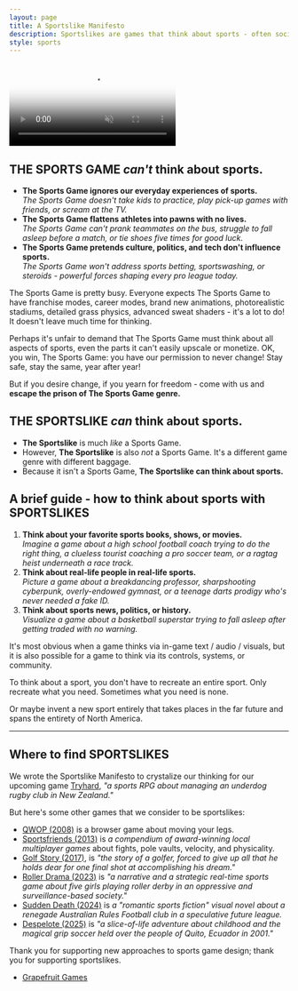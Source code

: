 ```yaml
---
layout: page
title: A Sportslike Manifesto
description: Sportslikes are games that think about sports - often socially, culturally, psychologically. They're LIKE Sports Games, but they're NOT.
style: sports
---
```


<video id="background-video" autoplay loop muted playsinline disablepictureinpicture poster="sports_bg.jpg">
  <source src="sports_bg.mp4" type="video/mp4">
</video>

## THE SPORTS GAME *can't* think about sports.

- **The Sports Game ignores our everyday experiences of sports.** <br /> *The Sports Game doesn't take kids to practice, play pick-up games with friends, or scream at the TV.*
- **The Sports Game flattens athletes into pawns with no lives.** <br /> *The Sports Game can't prank teammates on the bus, struggle to fall asleep before a match, or tie shoes five times for good luck.*
- **The Sports Game pretends culture, politics, and tech don't influence sports.** <br /> *The Sports Game won't address sports betting, sportswashing, or steroids - powerful forces shaping every pro league today.*

The Sports Game is pretty busy. Everyone expects The Sports Game to have franchise modes, career modes, brand new animations, photorealistic stadiums, detailed grass physics, advanced sweat shaders - it's a lot to do! It doesn't leave much time for thinking.

Perhaps it's unfair to demand that The Sports Game must think about all aspects of sports, even the parts it can't easily upscale or monetize. OK, you win, The Sports Game: you have our permission to never change! Stay safe, stay the same, year after year!

But if you desire change, if you yearn for freedom - come with us and **escape the prison of The Sports Game genre.**

## THE SPORTSLIKE *can* think about sports.

- **The Sportslike** is much *like* a Sports Game.
- However, **The Sportslike** is also *not* a Sports Game. It's a different game genre with different baggage.
- Because it isn't a Sports Game, **The Sportslike can think about sports.**

## A brief guide - how to think about sports with SPORTSLIKES

1. **Think about your favorite sports books, shows, or movies.** <br /> *Imagine a game about a high school football coach trying to do the right thing, a clueless tourist coaching a pro soccer team, or a ragtag heist underneath a race track.*
2. **Think about real-life people in real-life sports.** <br /> *Picture a game about a breakdancing professor, sharpshooting cyberpunk, overly-endowed gymnast, or a teenage darts prodigy who's never needed a fake ID.*
3. **Think about sports news, politics, or history.** <br /> *Visualize a game about a basketball superstar trying to fall asleep after getting traded with no warning.*

It's most obvious when a game thinks via in-game text / audio / visuals, but it is also possible for a game to think via its controls, systems, or community.

To think about a sport, you don't have to recreate an entire sport. Only recreate what you need. Sometimes what you need is none.

Or maybe invent a new sport entirely that takes places in the far future and spans the entirety of North America.

***

## Where to find SPORTSLIKES

We wrote the Sportslike Manifesto to crystalize our thinking for our upcoming game [Tryhard](https://tryhardgame.com), *"a sports RPG about managing an underdog rugby club in New Zealand."*

But here's some other games that we consider to be sportslikes:
- [QWOP (2008)](https://www.foddy.net/Athletics.html) is a browser game about moving your legs.
- [Sportsfriends (2013)](https://gutefabrik.com/sportsfriends/) is *a compendium of award-winning local multiplayer games* about fights, pole vaults, velocity, and physicality.
- [Golf Story (2017)](https://sidebargames.com/golfstory/), is *"the story of a golfer, forced to give up all that he holds dear for one final shot at accomplishing his dream."*
- [Roller Drama (2023)](https://www.open-lab.com/games/rollerdrama/) is *"a narrative and a strategic real-time sports game about five girls playing roller derby in an oppressive and surveillance-based society."*
- [Sudden Death (2024)](https://dominoclub.itch.io/sudden-death) is *a "romantic sports fiction" visual novel about a renegade Australian Rules Football club in a speculative future league.*
- [Despelote (2025)](https://despelote.game) is *"a slice-of-life adventure about childhood and the magical grip soccer held over the people of Quito, Ecuador in 2001."*

Thank you for supporting new approaches to sports game design; thank you for supporting sportslikes.

- [Grapefruit Games](https://grapefruitgames.com)
